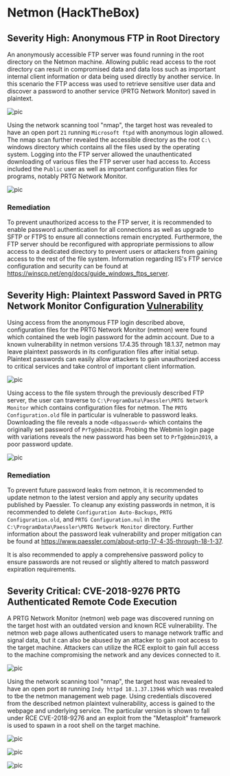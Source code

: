 # Netmon (HackTheBox)

## Severity High: Anonymous FTP in Root Directory

An anonymously accessible FTP server was found running in the root directory on the Netmon machine. Allowing public read access to the root directory can result in compromised data and data loss such as important internal client information or data being used directly by another service. In this scenario the FTP access was used to retrieve sensitive user data and discover a password to another service (PRTG Network Monitor) saved in plaintext.

![pic](/home/ismaeel/Documents/hkbx/netmon/snaps/ftp1.png)

Using the network scanning tool "nmap", the target host was revealed to have an open port `21` running `Microsoft ftpd` with anonymous login allowed. The nmap scan further revealed the accessible directory as the root `C:\` windows directory which contains all the files used by the operating system. Logging into the FTP server allowed the unauthenticated downloading of various files the FTP server user had access to. Access included the `Public` user as well as important configuration files for programs, notably PRTG Network Monitor.

![pic](/home/ismaeel/Documents/hkbx/netmon/snaps/ftp2.png)

### Remediation

To prevent unauthorized access to the FTP server, it is recommended to enable password authentication for all connections as well as upgrade to SFTP or FTPS to ensure all connections remain encrypted. Furthermore, the FTP server should be reconfigured with appropriate permissions to allow access to a dedicated directory to prevent users or attackers from gaining access to the rest of the file system. Information regarding IIS's FTP service configuration and security can be found at https://winscp.net/eng/docs/guide_windows_ftps_server.



## Severity High: Plaintext Password Saved in PRTG Network Monitor Configuration [Vulnerability](https://www.paessler.com/about-prtg-17-4-35-through-18-1-37)

Using access from the anonymous FTP login described above, configuration files for the PRTG Network Monitor (netmon) were found which contained the web login password for the admin account. Due to a known vulnerability in netmon versions 17.4.35 through 18.1.37, netmon may leave plaintext passwords in its configuration files after initial setup. Plaintext passwords can easily allow attackers to gain unauthorized access to critical services and take control of important client information.

![pic](/home/ismaeel/Documents/hkbx/netmon/snaps/pass1.png)

Using access to the file system through the previously described FTP server, the user can traverse to `C:\ProgramData\Paessler\PRTG Network Monitor` which contains configuration files for netmon. The `PRTG Configuration.old` file in particular is vulnerable to password leaks. Downloading the file reveals a node `<dbpassword>` which contains the originally set password of `PrTg@dmin2018`. Probing the Webmin login page with variations reveals the new password has been set to `PrTg@dmin2019`, a poor password update.  

![pic](/home/ismaeel/Documents/hkbx/netmon/snaps/pass2.png)

### Remediation

To prevent future password leaks from netmon, it is recommended to update netmon to the latest version and apply any security updates published by Paessler. To cleanup any existing passwords in netmon, it is recommended to delete `Configuration Auto-Backups`, `PRTG Configuration.old`, and `PRTG Configuration.nul` in the `C:\ProgramData\Paessler\PRTG Network Monitor` directory. Further information about the password leak vulnerability and proper mitigation can be found at https://www.paessler.com/about-prtg-17-4-35-through-18-1-37. 

It is also recommended to apply a comprehensive password policy to ensure passwords are not reused or slightly altered to match password expiration requirements.



## Severity Critical: CVE-2018-9276 PRTG Authenticated Remote Code Execution

A PRTG Network Monitor (netmon) web page was discovered running on the target host with an outdated version and known RCE vulnerability. The netmon web page allows authenticated users to manage network traffic and signal data, but it can also be abused by an attacker to gain root access to the target machine. Attackers can utilize the RCE exploit to gain full access to the machine compromising the network and any devices connected to it.

![pic](/home/ismaeel/Documents/hkbx/netmon/snaps/net1.png)

Using the network scanning tool "nmap", the target host was revealed to have an open port `80` running `Indy httpd 18.1.37.13946` which was revealed to tbe the netmon management web page. Using credentials discovered from the described netmon plaintext vulnerability, access is gained to the webpage and underlying service. The particular version is shown to fall under RCE CVE-2018-9276 and an exploit from the "Metasploit" framework is used to spawn in a root shell on the target machine.

![pic](/home/ismaeel/Documents/hkbx/netmon/snaps/net2.png)

![pic](/home/ismaeel/Documents/hkbx/netmon/snaps/net4.png)

![pic](/home/ismaeel/Documents/hkbx/netmon/snaps/net3.png)
